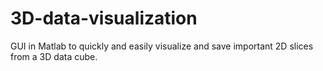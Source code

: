 # 3D-data-visualization
GUI in Matlab to quickly and easily visualize and save important 2D slices from a 3D data cube.
